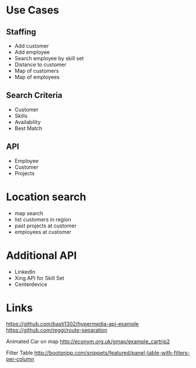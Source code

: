 # Use Cases

## Staffing

- Add customer
- Add employee
- Search employee by skill set
- Distance to customer
- Map of customers
- Map of employees

## Search Criteria

- Customer
- Skills
- Availability
- Best Match

## API

- Employee
- Customer
- Projects

# Location search

- map search
- list customers in region
- past projects at customer
- employees at customer

# Additional API

- LinkedIn
- Xing API for Skill Set
- Centerdevice

# Links

https://github.com/basti1302/hypermedia-api-example
https://github.com/reggi/route-separation

Animated Car on map
http://econym.org.uk/gmap/example_cartrip2

Filter Table
http://bootsnipp.com/snippets/featured/panel-table-with-filters-per-column
